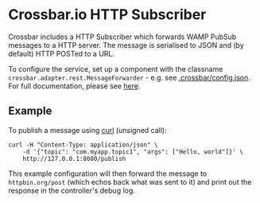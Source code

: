 # Crossbar.io HTTP Subscriber

Crossbar includes a HTTP Subscriber which forwards WAMP PubSub messages to a HTTP server.
The message is serialised to JSON and (by default) HTTP POSTed to a URL.

To configure the service, set up a component with the classname `crossbar.adapter.rest.MessageForwarder` - e.g. see [.crossbar/config.json](.crossbar/config.json). For full documentation, please see [here](https://crossbar.io/docs/HTTP-Bridge/).

## Example

To publish a message using [curl](http://curl.haxx.se/) (unsigned call):

```shell
curl -H "Content-Type: application/json" \
	-d '{"topic": "com.myapp.topic1", "args": ["Hello, world"]}' \
	http://127.0.0.1:8080/publish
```

This example configuration will then forward the message to `httpbin.org/post` (which echos back what was sent to it) and print out the response in the controller's debug log.
